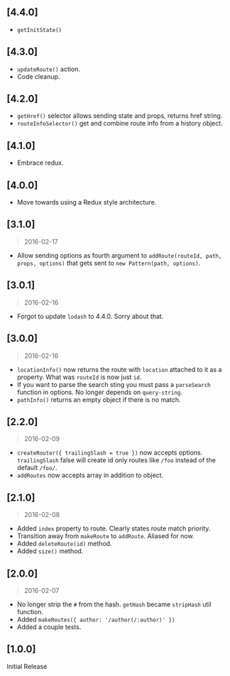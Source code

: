 ## [4.4.0]

* `getInitState()`

## [4.3.0]

* `updateRoute()` action.
* Code cleanup.

## [4.2.0]

* `getHref()` selector allows sending state and props, returns href string.
* `routeInfoSelector()` get and combine route info from a history object.

## [4.1.0]

* Embrace redux.

## [4.0.0]

* Move towards using a Redux style architecture.

## [3.1.0]
> 2016-02-17

* Allow sending options as fourth argument to `addRoute(routeId, path, props, options)` that gets sent to `new Pattern(path, options)`.

## [3.0.1]
> 2016-02-16

* Forgot to update `lodash` to 4.4.0. Sorry about that.

## [3.0.0]
> 2016-02-16

* `locationInfo()` now returns the route with `location` attached to it as a property. What was `routeId` is now just `id`.
* If you want to parse the search sting you must pass a `parseSearch` function in options. No longer depends on `query-string`.
* `pathInfo()` returns an empty object if there is no match.

## [2.2.0]
> 2016-02-09

* `createRouter({ trailingSlash = true })` now accepts options. `trailingSlash` false will create id only routes like `/foo` instead of the default `/foo/`.
* `addRoutes` now accepts array in addition to object.

## [2.1.0]
> 2016-02-08

* Added `index` property to route. Clearly states route match priority.
* Transition away from `makeRoute` to `addRoute`. Aliased for now.
* Added `deleteRoute(id)` method.
* Added `size()` method.

## [2.0.0]
> 2016-02-07

* No longer strip the `#` from the hash. `getHash` became `stripHash` util function.
* Added `makeRoutes({ author: '/author(/:author)' })`
* Added a couple tests.

## [1.0.0]
Initial Release
